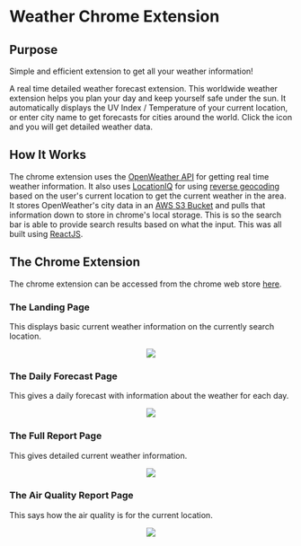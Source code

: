 # Weather Chrome Extension

## Purpose

Simple and efficient extension to get all your weather information!

A real time detailed weather forecast extension. This worldwide weather extension helps you plan your day and keep yourself safe under the sun. It automatically displays the UV Index / Temperature of your current location, or enter city name to get forecasts for cities around the world. Click the icon and you will get detailed weather data.

## How It Works

The chrome extension uses the [OpenWeather API](https://openweathermap.org/) for getting real time weather information. It also uses [LocationIQ](https://locationiq.com/) for using [reverse geocoding](https://en.wikipedia.org/wiki/Reverse_geocoding) based on the user's current location to get the current weather in the area. It stores OpenWeather's city data in an [AWS S3 Bucket](https://aws.amazon.com/s3/) and pulls that information down to store in chrome's local storage. This is so the search bar is able to provide search results based on what the input. This was all built using [ReactJS](https://reactjs.org/).

## The Chrome Extension

The chrome extension can be accessed from the chrome web store [here](https://chrome.google.com/webstore/detail/weather-chrome-extension/omofhlbfjcoaiajgjncndhkcokhjbokd?hl=en&authuser=3).

### The Landing Page
This displays basic current weather information on the currently search location.
<p align="center">
  <img src="https://user-images.githubusercontent.com/56607702/134790285-788dfc59-0e66-4ffd-bb34-a4e222d2427f.png" />
</p>

### The Daily Forecast Page
This gives a daily forecast with information about the weather for each day.
<p align="center">
  <img src="https://user-images.githubusercontent.com/56607702/134790293-c67c0e40-4fb0-44a9-96ec-468bd5ade20c.png" />
</p>

### The Full Report Page
This gives detailed current weather information.
<p align="center">
  <img src="https://user-images.githubusercontent.com/56607702/134790306-42abbee6-1964-4caa-ad4f-958f7aa4972d.png" />
</p>

### The Air Quality Report Page
This says how the air quality is for the current location.
<p align="center">
  <img src="https://user-images.githubusercontent.com/56607702/134790314-1c785d80-edfb-44c7-baca-85cdc5eb7a33.png" />
</p>
